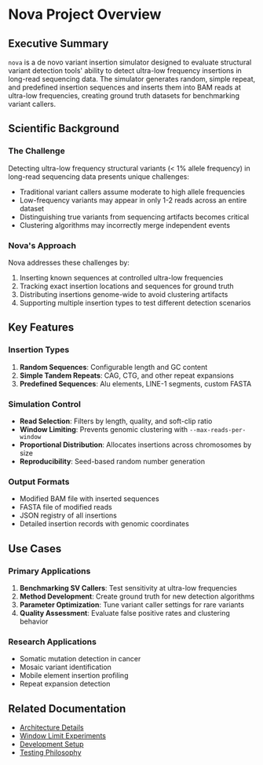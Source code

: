 # Nova Project Overview

## Executive Summary

`nova` is a de novo variant insertion simulator designed to evaluate structural variant detection tools' ability to detect ultra-low frequency insertions in long-read sequencing data. The simulator generates random, simple repeat, and predefined insertion sequences and inserts them into BAM reads at ultra-low frequencies, creating ground truth datasets for benchmarking variant callers.

## Scientific Background

### The Challenge
Detecting ultra-low frequency structural variants (< 1% allele frequency) in long-read sequencing data presents unique challenges:
- Traditional variant callers assume moderate to high allele frequencies
- Low-frequency variants may appear in only 1-2 reads across an entire dataset
- Distinguishing true variants from sequencing artifacts becomes critical
- Clustering algorithms may incorrectly merge independent events

### Nova's Approach
Nova addresses these challenges by:
1. Inserting known sequences at controlled ultra-low frequencies
2. Tracking exact insertion locations and sequences for ground truth
3. Distributing insertions genome-wide to avoid clustering artifacts
4. Supporting multiple insertion types to test different detection scenarios

## Key Features

### Insertion Types
1. **Random Sequences**: Configurable length and GC content
2. **Simple Tandem Repeats**: CAG, CTG, and other repeat expansions
3. **Predefined Sequences**: Alu elements, LINE-1 segments, custom FASTA

### Simulation Control
- **Read Selection**: Filters by length, quality, and soft-clip ratio
- **Window Limiting**: Prevents genomic clustering with `--max-reads-per-window`
- **Proportional Distribution**: Allocates insertions across chromosomes by size
- **Reproducibility**: Seed-based random number generation

### Output Formats
- Modified BAM file with inserted sequences
- FASTA file of modified reads
- JSON registry of all insertions
- Detailed insertion records with genomic coordinates

## Use Cases

### Primary Applications
1. **Benchmarking SV Callers**: Test sensitivity at ultra-low frequencies
2. **Method Development**: Create ground truth for new detection algorithms
3. **Parameter Optimization**: Tune variant caller settings for rare variants
4. **Quality Assessment**: Evaluate false positive rates and clustering behavior

### Research Applications
- Somatic mutation detection in cancer
- Mosaic variant identification
- Mobile element insertion profiling
- Repeat expansion detection

## Related Documentation
- [Architecture Details](architecture.md)
- [Window Limit Experiments](window_limit_experiments.md)
- [Development Setup](development_setup.md)
- [Testing Philosophy](testing_philosophy.md)
